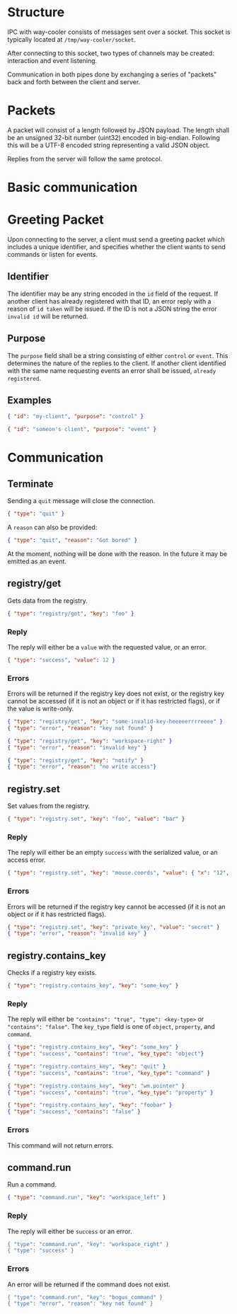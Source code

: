 # Structure
IPC with way-cooler consists of messages sent over a socket. This socket is
typically located at `/tmp/way-cooler/socket`. 

After connecting to this socket, two types of channels may be created: interaction
and event listening.

Communication in both pipes done by exchanging a series of "packets" back and forth
between the client and server.

# Packets

A packet will consist of a length followed by JSON payload.
The length shall be an unsigned 32-bit number (uint32) encoded in big-endian.
Following this will be a UTF-8 encoded string representing a valid JSON object.

Replies from the server will follow the same protocol.

# Basic communication

# Greeting Packet

Upon connecting to the server, a client must send a greeting packet which includes a
unique identifier, and specifies whether the client wants to send commands or listen
for events.

## Identifier

The identifier may be any string encoded in the `id` field of the request. If another
client has already registered with that ID, an error reply with a reason of 
`id taken` will be issued. If the ID is not a JSON string the error `invalid id` will be returned.

## Purpose

The `purpose` field shall be a string consisting of either `control` or `event`. This
determines the nature of the replies to the client.
If another client identified with the same name requesting events an error shall be
issued, `already registered`.
## Examples

```json
{ "id": "my-client", "purpose": "control" }

{ "id": "someon's client", "purpose": "event" }
```

# Communication

## Terminate
Sending a `quit` message will close the connection.
```json
{ "type": "quit" }
```

A `reason` can also be provided: 
```json
{ "type": "quit", "reason": "Got bored" }
```

At the moment, nothing will be done with the reason. In the future it may be emitted as an event.

## registry/get
Gets data from the registry.
```json
{ "type": "registry/get", "key": "foo" }
```

### Reply
The reply will either be a `value` with the requested value, or an error.
```json
{ "type": "success", "value": 12 }
```

### Errors
Errors will be returned if the registry key does not exist, or the registry
key cannot be accessed (if it is not an object or if it has restricted flags),
or if the value is write-only.

```json
{ "type": "registry/get", "key": "some-invalid-key-heeeeerrrreeee" }
{ "type": "error", "reason": "key not found" }

{ "type": "registry/get", "key": "workspace-right" }
{ "type": "error", "reason": "invalid key" }

{ "type": "registry/get", "key": "notify" }
{ "type": "error", "reason": "no write access"}
```

## registry.set
Set values from the registry.
```json
{ "type": "registry.set", "key": "foo", "value": "bar" }
```

### Reply
The reply will either be an empty `success` with the serialized value, or an access
error.
```json
{ "type": "registry.set", "key": "mouse.coords", "value": { "x": "12", "y": 22 } }
```

### Errors
Errors will be returned if the registry key cannot be accessed
(if it is not an object or if it has restricted flags).
```json
{ "type": "registry.set", "key": "private_key", "value": "secret" }
{ "type": "error", "reason": "invalid key" }
```

## registry.contains\_key
Checks if a registry key exists.
```json
{ "type": "registry.contains_key", "key": "some_key" }
```

### Reply
The reply will either be `"contains": "true", "type": <key-type>` or 
`"contains": "false"`. The `key_type` field is one of `object`, `property`, and `command`.

```json
{ "type": "registry.contains_key", "key": "some_key" }
{ "type": "success", "contains": "true", "key_type": "object"}

{ "type": "registry.contains_key", "key": "quit" }
{ "type": "success", "contains": "true", "key_type": "command" }

{ "type": "registry.contains_key", "key": "wm.pointer" }
{ "type": "success", "contains": "true", "key_type": "property" }

{ "type": "registry.contains_key", "key": "foobar" }
{ "type": "success", "contains": "false" }

```
### Errors
This command will not return errors.

## command.run
Run a command.
```json
{ "type": "command.run", "key": "workspace_left" }
```

### Reply
The reply will either be `success` or an error.
```lua
{ "type": "command.run", "key": "workspace_right" }
{ "type": "success" }
```

### Errors
An error will be returned if the command does not exist.
```lua
{ "type": "command.run", "key": "bogus_command" }
{ "type": "error", "reason": "key not found" }
```
